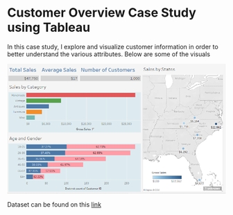 # Customer Overview Case Study using Tableau
In this case study, I explore and visualize customer information in order to better understand the various attributes.
Below are some of the visuals

![Image of t1](https://github.com/mayorofdata/Tableau-Visualization-Project/blob/master/Customer%20Overview%20Case%20Study/t1.PNG)

Dataset can be found on this [link](https://github.com/mayorofdata/Tableau-Visualization-Project/blob/master/Customer%20Overview%20Case%20Study/Buyer-Persona-Case-Study.xlsx)
